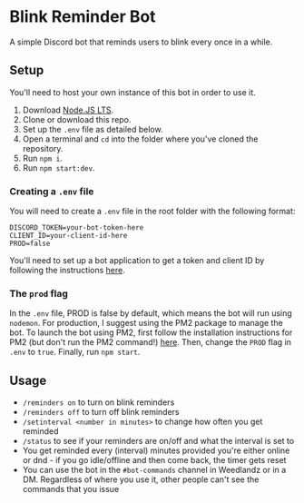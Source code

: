 # Blink Reminder Bot

A simple Discord bot that reminds users to blink every once in a while.

## Setup

You'll need to host your own instance of this bot in order to use it. 

1. Download [Node.JS LTS](https://nodejs.org/en/).
2. Clone or download this repo.
3. Set up the `.env` file as detailed below.
4. Open a terminal and `cd` into the folder where you've cloned the repository.
5. Run `npm i`.
6. Run `npm start:dev`.

### Creating a `.env` file

You will need to create a `.env` file in the root folder with the following format:

```
DISCORD_TOKEN=your-bot-token-here
CLIENT_ID=your-client-id-here
PROD=false
```

You'll need to set up a bot application to get a token and client ID by following the instructions [here](https://discordjs.guide/preparations/setting-up-a-bot-application.html#creating-your-bot).

### The `prod` flag

In the `.env` file, PROD is false by default, which means the bot will run using `nodemon`. For production, I suggest using the PM2 package to manage the bot. To launch the bot using PM2, first follow the installation instructions for PM2 (but don't run the PM2 command!) [here](https://discordjs.guide/improving-dev-environment/pm2.html#setting-up-booting-with-your-system). Then, change the `PROD` flag in `.env` to `true`. Finally, run `npm start`.

## Usage

- `/reminders on` to turn on blink reminders
- `/reminders off` to turn off blink reminders
- `/setinterval <number in minutes>` to change how often you get reminded
- `/status` to see if your reminders are on/off and what the interval is set to
- You get reminded every (interval) minutes provided you're either online or dnd - if you go idle/offline and then come back, the timer gets reset
- You can use the bot in the `#bot-commands` channel in Weedlandz or in a DM. Regardless of where you use it, other people can't see the commands that you issue
